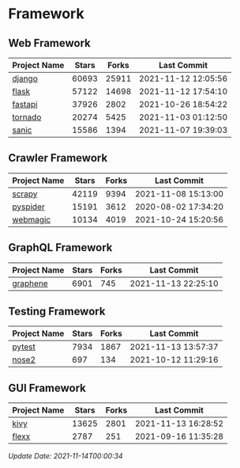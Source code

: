 # Framework

## Web Framework
| Project Name | Stars | Forks | Last Commit |
| ------------ | ----- | ----- | ----------- |
| [django](https://github.com/django/django) | 60693 | 25911 | 2021-11-12 12:05:56 |
| [flask](https://github.com/pallets/flask) | 57122 | 14698 | 2021-11-12 17:54:10 |
| [fastapi](https://github.com/tiangolo/fastapi) | 37926 | 2802 | 2021-10-26 18:54:22 |
| [tornado](https://github.com/tornadoweb/tornado) | 20274 | 5425 | 2021-11-03 01:12:50 |
| [sanic](https://github.com/sanic-org/sanic) | 15586 | 1394 | 2021-11-07 19:39:03 |

## Crawler Framework
| Project Name | Stars | Forks | Last Commit |
| ------------ | ----- | ----- | ----------- |
| [scrapy](https://github.com/scrapy/scrapy) | 42119 | 9394 | 2021-11-08 15:13:00 |
| [pyspider](https://github.com/binux/pyspider) | 15191 | 3612 | 2020-08-02 17:34:20 |
| [webmagic](https://github.com/code4craft/webmagic) | 10134 | 4019 | 2021-10-24 15:20:56 |

## GraphQL Framework
| Project Name | Stars | Forks | Last Commit |
| ------------ | ----- | ----- | ----------- |
| [graphene](https://github.com/graphql-python/graphene) | 6901 | 745 | 2021-11-13 22:25:10 |

## Testing Framework
| Project Name | Stars | Forks | Last Commit |
| ------------ | ----- | ----- | ----------- |
| [pytest](https://github.com/pytest-dev/pytest) | 7934 | 1867 | 2021-11-13 13:57:37 |
| [nose2](https://github.com/nose-devs/nose2) | 697 | 134 | 2021-10-12 11:29:16 |

## GUI Framework
| Project Name | Stars | Forks | Last Commit |
| ------------ | ----- | ----- | ----------- |
| [kivy](https://github.com/kivy/kivy) | 13625 | 2801 | 2021-11-13 16:28:52 |
| [flexx](https://github.com/flexxui/flexx) | 2787 | 251 | 2021-09-16 11:35:28 |

*Update Date: 2021-11-14T00:00:34*